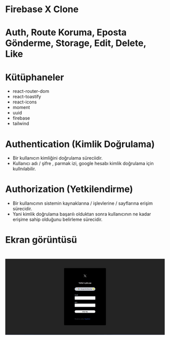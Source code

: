 # Firebase X Clone

# Auth, Route Koruma, Eposta Gönderme, Storage, Edit, Delete, Like

# Kütüphaneler

- react-router-dom
- react-toastify
- react-icons
- moment
- uuid
- firebase
- tailwind

# Authentication (Kimlik Doğrulama)

- Bir kullanıcın kimliğini doğrulama süreciidir.
- Kullanıcı adı / şifre , parmak izi, google hesabı kimlik doğrulama için kullnılabilir.

# Authorization (Yetkilendirme)

- Bir kullanıcının sistemin kaynaklarına / işlevlerine / sayflarına erişim sürecidir.
- Yani kimlik doğrulama başarılı olduktan sonra kullanıcının ne kadar erişime sahip olduğunu belirleme sürecidir.

# Ekran görüntüsü

# ![](bes1.gif)
